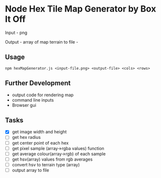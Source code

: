 # Node Hex Tile Map Generator by Box It Off

Input - png

Output - array of map terrain to file -

## Usage
`npm hexMapGenerator.js <input-file.png> <output-file> <cols> <rows>`

## Further Development
- output code for rendering map
- command line inputs
- Browser gui

## Tasks
- [x] get image width and height
- [ ] get hex radius
- [ ] get center point of each hex
- [ ] get pixel sample (array->rgba values) function
- [ ] get average colour(array->rgb) of each sample
- [ ] get hsv(array) values from rgb averages
- [ ] convert hsv to terrain type (array)
- [ ] output array to file
